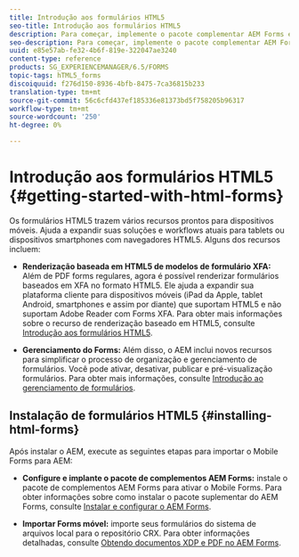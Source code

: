 ```yaml
---
title: Introdução aos formulários HTML5
seo-title: Introdução aos formulários HTML5
description: Para começar, implemente o pacote complementar AEM Forms e importe formulários HTML5 existentes para AEM.
seo-description: Para começar, implemente o pacote complementar AEM Forms e importe formulários HTML5 existentes para AEM.
uuid: e85e57ab-fe32-4b6f-819e-322047ae3240
content-type: reference
products: SG_EXPERIENCEMANAGER/6.5/FORMS
topic-tags: hTML5_forms
discoiquuid: f276d150-8936-4bfb-8475-7ca36815b233
translation-type: tm+mt
source-git-commit: 56c6cfd437ef185336e81373bd5f758205b96317
workflow-type: tm+mt
source-wordcount: '250'
ht-degree: 0%

---
```



# Introdução aos formulários HTML5 {#getting-started-with-html-forms}

Os formulários HTML5 trazem vários recursos prontos para dispositivos móveis. Ajuda a expandir suas soluções e workflows atuais para tablets ou dispositivos smartphones com navegadores HTML5. Alguns dos recursos incluem:

* **Renderização baseada em HTML5 de modelos de formulário XFA:** Além de PDF forms regulares, agora é possível renderizar formulários baseados em XFA no formato HTML5. Ele ajuda a expandir sua plataforma cliente para dispositivos móveis (iPad da Apple, tablet Android, smartphones e assim por diante) que suportam HTML5 e não suportam Adobe Reader com Forms XFA. Para obter mais informações sobre o recurso de renderização baseado em HTML5, consulte [Introdução aos formulários HTML5](/help/forms/using/introduction.md).

* **Gerenciamento do Forms:** Além disso, o AEM inclui novos recursos para simplificar o processo de organização e gerenciamento de formulários. Você pode ativar, desativar, publicar e pré-visualização formulários. Para obter mais informações, consulte [Introdução ao gerenciamento de formulários](/help/forms/using/introduction-managing-forms.md).

## Instalação de formulários HTML5 {#installing-html-forms}

Após instalar o AEM, execute as seguintes etapas para importar o Mobile Forms para AEM:

* **Configure e implante o pacote de complementos AEM Forms:** instale o pacote de complementos AEM Forms para ativar o Mobile Forms. Para obter informações sobre como instalar o pacote suplementar do AEM Forms, consulte [Instalar e configurar o AEM Forms](/help/forms/using/installing-configuring-aem-forms-osgi.md).

* **Importar Forms móvel:** importe seus formulários do sistema de arquivos local para o repositório CRX. Para obter informações detalhadas, consulte [Obtendo documentos XDP e PDF no AEM Forms](/help/forms/using/get-xdp-pdf-documents-aem.md).
